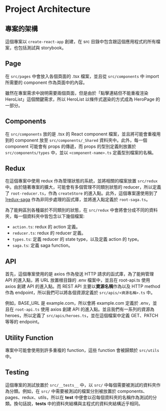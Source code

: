 # Project Architecture

## 專案的架構

這個專案以 `create-react-app` 創建，在 src 目錄中包含跟這個應用程式的所有檔案，也包括測試與 storybook。

## Page

在 `src/pages` 中會放入各個頁面的 .tsx 檔案，並且從 `src/components` 中 import 所需要的 component 作為頁面中的內容。

雖然在專案需求中說明需要兩個頁面，但是由於「點擊連結但不能重複渲染 HeroList」這個關鍵需求，所以 HeroList 以條件式選染的方式成為 HeroPage 的一部分。

## Components

在 `src/components` 放的是 .tsx 的 React component 檔案，並且將可能會重複用到的 component 放至 `src/components/_Shared` 資料夾中。此外，每一個 component 可能會有 props 的傳遞，而 props 的型別定義則放置於 `src/components/types` 中，並以 `<component-name>.ts` 定義型別檔案的名稱。

## Redux

在這個專案中使用 redux 作為管理狀態的系統，並將相關的檔案放置 `src/redux` 中。由於隨著專案的擴大，可能會有多個管理不同類別狀態的 reducer，所以定義了 `root-reducer.ts`，作為 `createStore` 的進入點。此外，這個專案還使用到了 ][redux-saga](https://redux-saga.js.org/) 作為非同步處理的函式庫，並將進入點定義於 `root-saga.ts`。

為了能夠區別各種屬於不同類別的狀態，在 `src/redux` 中會將會分成不同的資料夾，每一個資料夾中皆包含以下幾個檔案:

- `action.ts`: redux 的 action 定義。
- `reducer.ts`: redux 的 reducer 定義。
- `types.ts`: 定義 reducer 的 state type，以及定義 action 的 type。
- `saga.ts`: 定義 saga function。

## API

首先，這個專案使用的是 axios 作為發送 HTTP 請求的函式庫，為了能夠管理 API 的進入點，將 URL 放置根目錄的 .env 檔案中，並且在 root-api.ts 使用 axios 創建 API 的進入點。而 REST API 主要以**資源名稱**作為以及 HTTP method 作為 endpoint，所以我們可以將各個資源定義於 `src/apis/<資源名稱>.ts` 中。

例如，BASE_URL 是 example.com，所以會將 example.com 定義於 .env，並且在 `root-api.ts` 使用 axios 創建 API 的進入點。並且我們有一系列的資源為 heroes，所以定義了 `src/apis/heroes.ts`，並在這個檔案中定義 GET、PATCH 等等的 endpoint。

## Utility Function

專案中可能會使用到許多重複的 function，這些 function 會被歸類於 `src/utils` 中。

## Testing

這個專案的測試放置於 `src/__tests__` 中，以 `src/` 中每個需要被測試的資料夾作為分類。例如，在 `src/` 中需要被測試的檔案分別被放置於 components、pages、redux、utils，所以在 **test** 中便會以召每個資料夾的名稱作為測試的分類。換句話說，**tests** 中的資料夾結構與主程式的資料夾結構近乎相同。
